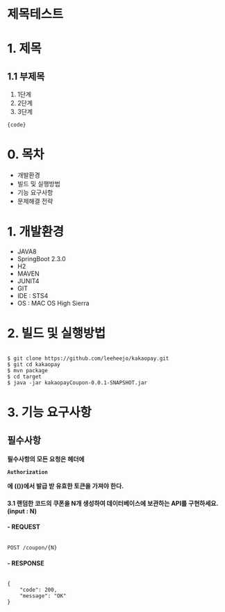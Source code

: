 제목테스트 
=============
# 1. 제목
## 1.1 부제목
1. 1단계 
2. 2단계
3. 3단계 
<pre><code>{code}</code></pre>
# 0. 목차
* 개발환경 
* 빌드 및 실행방법
* 기능 요구사항
* 문제해결 전략 

# 1. 개발환경 
* JAVA8 
* SpringBoot 2.3.0
* H2
* MAVEN 
* JUNIT4
* GIT 
* IDE : STS4
* OS : MAC OS High Sierra

# 2. 빌드 및 실행방법
<pre><code>
$ git clone https://github.com/leeheejo/kakaopay.git
$ git cd kakaopay 
$ mvn package 
$ cd target 
$ java -jar kakaopayCoupon-0.0.1-SNAPSHOT.jar
</code></pre>

# 3. 기능 요구사항 
## 필수사항 
#### 필수사항의 모든 요청은 헤더에 <pre><code>Authorization</pre></code>에 (())에서 발급 받 유효한 토큰을 가져야 한다. 
#### 3.1 랜덤한 코드의 쿠폰을 N개 생성하여 데이터베이스에 보관하는 API를 구현하세요.(input : N) 
#### - REQUEST
<pre><code>
POST /coupon/{N}
</pre></code>

#### - RESPONSE
<pre><code>
{
    "code": 200,
    "message": "OK"
}
</pre></code>
